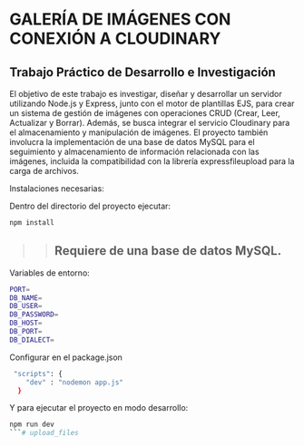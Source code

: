 # GALERÍA DE IMÁGENES CON CONEXIÓN A CLOUDINARY

## Trabajo Práctico de Desarrollo e Investigación

El objetivo de este trabajo es investigar, diseñar y desarrollar un servidor
utilizando Node.js y Express, junto con el motor de plantillas EJS, para crear un sistema
de gestión de imágenes con operaciones CRUD (Crear, Leer, Actualizar y Borrar).
Además, se busca integrar el servicio Cloudinary para el almacenamiento y
manipulación de imágenes. El proyecto también involucra la implementación de una
base de datos MySQL para el seguimiento y almacenamiento de información
relacionada con las imágenes, incluida la compatibilidad con la librería expressfileupload
para la carga de archivos.



Instalaciones necesarias:

Dentro del directorio del proyecto ejecutar:
```bash
npm install
```

>> ## Requiere de una base de datos MySQL.

Variables de entorno:
```bash
PORT=
DB_NAME=
DB_USER=
DB_PASSWORD=
DB_HOST=
DB_PORT=
DB_DIALECT=
```

Configurar en el package.json
```bash
 "scripts": {
    "dev" : "nodemon app.js"
  }
```

Y para ejecutar el proyecto en modo desarrollo:
```bash
npm run dev
```# upload_files
